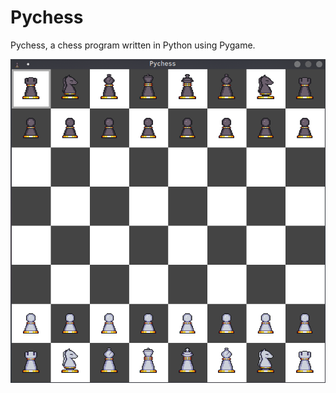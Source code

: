 # Pychess

Pychess, a chess program written in Python using Pygame.

![Pychess Image](assets/Pychess.png)
